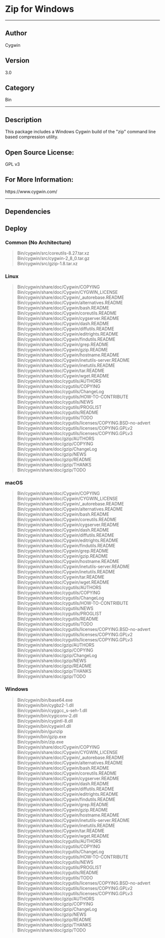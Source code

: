 # Zip for Windows
___

## Author
Cygwin

## Version
3.0

## Category
Bin

___

## Description
<p>This package includes a Windows Cygwin build of the "zip" command line based compression utility.</p>

<h2>Open Source License:</h2>
<p>GPL v3<br>

<h2>For More Information:</h2>
<p>https://www.cygwin.com/</p>

___

## Dependencies

## Deploy

### Common (No Architecture)

> Bin/cygwin/src/coreutils-8.27.tar.xz  
> Bin/cygwin/src/cygwin-2_8_0.tar.gz  
> Bin/cygwin/src/gzip-1.8.tar.xz  

### Linux

> Bin/cygwin/share/doc/Cygwin/COPYING  
> Bin/cygwin/share/doc/Cygwin/CYGWIN_LICENSE  
> Bin/cygwin/share/doc/Cygwin/_autorebase.README  
> Bin/cygwin/share/doc/Cygwin/alternatives.README  
> Bin/cygwin/share/doc/Cygwin/bash.README  
> Bin/cygwin/share/doc/Cygwin/coreutils.README  
> Bin/cygwin/share/doc/Cygwin/cygserver.README  
> Bin/cygwin/share/doc/Cygwin/dash.README  
> Bin/cygwin/share/doc/Cygwin/diffutils.README  
> Bin/cygwin/share/doc/Cygwin/editrights.README  
> Bin/cygwin/share/doc/Cygwin/findutils.README  
> Bin/cygwin/share/doc/Cygwin/grep.README  
> Bin/cygwin/share/doc/Cygwin/gzip.README  
> Bin/cygwin/share/doc/Cygwin/hostname.README  
> Bin/cygwin/share/doc/Cygwin/inetutils-server.README  
> Bin/cygwin/share/doc/Cygwin/inetutils.README  
> Bin/cygwin/share/doc/Cygwin/tar.README  
> Bin/cygwin/share/doc/Cygwin/wget.README  
> Bin/cygwin/share/doc/cygutils/AUTHORS  
> Bin/cygwin/share/doc/cygutils/COPYING  
> Bin/cygwin/share/doc/cygutils/ChangeLog  
> Bin/cygwin/share/doc/cygutils/HOW-TO-CONTRIBUTE  
> Bin/cygwin/share/doc/cygutils/NEWS  
> Bin/cygwin/share/doc/cygutils/PROGLIST  
> Bin/cygwin/share/doc/cygutils/README  
> Bin/cygwin/share/doc/cygutils/TODO  
> Bin/cygwin/share/doc/cygutils/licenses/COPYING.BSD-no-advert  
> Bin/cygwin/share/doc/cygutils/licenses/COPYING.GPLv2  
> Bin/cygwin/share/doc/cygutils/licenses/COPYING.GPLv3  
> Bin/cygwin/share/doc/gzip/AUTHORS  
> Bin/cygwin/share/doc/gzip/COPYING  
> Bin/cygwin/share/doc/gzip/ChangeLog  
> Bin/cygwin/share/doc/gzip/NEWS  
> Bin/cygwin/share/doc/gzip/README  
> Bin/cygwin/share/doc/gzip/THANKS  
> Bin/cygwin/share/doc/gzip/TODO  

### macOS

> Bin/cygwin/share/doc/Cygwin/COPYING  
> Bin/cygwin/share/doc/Cygwin/CYGWIN_LICENSE  
> Bin/cygwin/share/doc/Cygwin/_autorebase.README  
> Bin/cygwin/share/doc/Cygwin/alternatives.README  
> Bin/cygwin/share/doc/Cygwin/bash.README  
> Bin/cygwin/share/doc/Cygwin/coreutils.README  
> Bin/cygwin/share/doc/Cygwin/cygserver.README  
> Bin/cygwin/share/doc/Cygwin/dash.README  
> Bin/cygwin/share/doc/Cygwin/diffutils.README  
> Bin/cygwin/share/doc/Cygwin/editrights.README  
> Bin/cygwin/share/doc/Cygwin/findutils.README  
> Bin/cygwin/share/doc/Cygwin/grep.README  
> Bin/cygwin/share/doc/Cygwin/gzip.README  
> Bin/cygwin/share/doc/Cygwin/hostname.README  
> Bin/cygwin/share/doc/Cygwin/inetutils-server.README  
> Bin/cygwin/share/doc/Cygwin/inetutils.README  
> Bin/cygwin/share/doc/Cygwin/tar.README  
> Bin/cygwin/share/doc/Cygwin/wget.README  
> Bin/cygwin/share/doc/cygutils/AUTHORS  
> Bin/cygwin/share/doc/cygutils/COPYING  
> Bin/cygwin/share/doc/cygutils/ChangeLog  
> Bin/cygwin/share/doc/cygutils/HOW-TO-CONTRIBUTE  
> Bin/cygwin/share/doc/cygutils/NEWS  
> Bin/cygwin/share/doc/cygutils/PROGLIST  
> Bin/cygwin/share/doc/cygutils/README  
> Bin/cygwin/share/doc/cygutils/TODO  
> Bin/cygwin/share/doc/cygutils/licenses/COPYING.BSD-no-advert  
> Bin/cygwin/share/doc/cygutils/licenses/COPYING.GPLv2  
> Bin/cygwin/share/doc/cygutils/licenses/COPYING.GPLv3  
> Bin/cygwin/share/doc/gzip/AUTHORS  
> Bin/cygwin/share/doc/gzip/COPYING  
> Bin/cygwin/share/doc/gzip/ChangeLog  
> Bin/cygwin/share/doc/gzip/NEWS  
> Bin/cygwin/share/doc/gzip/README  
> Bin/cygwin/share/doc/gzip/THANKS  
> Bin/cygwin/share/doc/gzip/TODO  

### Windows

> Bin/cygwin/bin/base64.exe  
> Bin/cygwin/bin/cygbz2-1.dll  
> Bin/cygwin/bin/cyggcc_s-seh-1.dll  
> Bin/cygwin/bin/cygiconv-2.dll  
> Bin/cygwin/bin/cygintl-8.dll  
> Bin/cygwin/bin/cygwin1.dll  
> Bin/cygwin/bin/gunzip  
> Bin/cygwin/bin/gzip.exe  
> Bin/cygwin/bin/zip.exe  
> Bin/cygwin/share/doc/Cygwin/COPYING  
> Bin/cygwin/share/doc/Cygwin/CYGWIN_LICENSE  
> Bin/cygwin/share/doc/Cygwin/_autorebase.README  
> Bin/cygwin/share/doc/Cygwin/alternatives.README  
> Bin/cygwin/share/doc/Cygwin/bash.README  
> Bin/cygwin/share/doc/Cygwin/coreutils.README  
> Bin/cygwin/share/doc/Cygwin/cygserver.README  
> Bin/cygwin/share/doc/Cygwin/dash.README  
> Bin/cygwin/share/doc/Cygwin/diffutils.README  
> Bin/cygwin/share/doc/Cygwin/editrights.README  
> Bin/cygwin/share/doc/Cygwin/findutils.README  
> Bin/cygwin/share/doc/Cygwin/grep.README  
> Bin/cygwin/share/doc/Cygwin/gzip.README  
> Bin/cygwin/share/doc/Cygwin/hostname.README  
> Bin/cygwin/share/doc/Cygwin/inetutils-server.README  
> Bin/cygwin/share/doc/Cygwin/inetutils.README  
> Bin/cygwin/share/doc/Cygwin/tar.README  
> Bin/cygwin/share/doc/Cygwin/wget.README  
> Bin/cygwin/share/doc/cygutils/AUTHORS  
> Bin/cygwin/share/doc/cygutils/COPYING  
> Bin/cygwin/share/doc/cygutils/ChangeLog  
> Bin/cygwin/share/doc/cygutils/HOW-TO-CONTRIBUTE  
> Bin/cygwin/share/doc/cygutils/NEWS  
> Bin/cygwin/share/doc/cygutils/PROGLIST  
> Bin/cygwin/share/doc/cygutils/README  
> Bin/cygwin/share/doc/cygutils/TODO  
> Bin/cygwin/share/doc/cygutils/licenses/COPYING.BSD-no-advert  
> Bin/cygwin/share/doc/cygutils/licenses/COPYING.GPLv2  
> Bin/cygwin/share/doc/cygutils/licenses/COPYING.GPLv3  
> Bin/cygwin/share/doc/gzip/AUTHORS  
> Bin/cygwin/share/doc/gzip/COPYING  
> Bin/cygwin/share/doc/gzip/ChangeLog  
> Bin/cygwin/share/doc/gzip/NEWS  
> Bin/cygwin/share/doc/gzip/README  
> Bin/cygwin/share/doc/gzip/THANKS  
> Bin/cygwin/share/doc/gzip/TODO  

